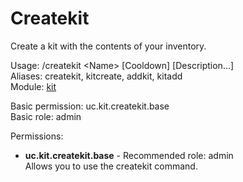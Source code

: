 Createkit
====
Create a kit with the contents of your inventory.

Usage: /createkit \<Name\> \[Cooldown\] \[Description…\]<br>
Aliases: createkit, kitcreate, addkit, kitadd<br>
Module: [kit](../modules/kit.md)<br>

Basic permission: uc.kit.createkit.base<br>
Basic role: admin<br>

Permissions: <br>
* **uc.kit.createkit.base** - Recommended role: admin<br>Allows you to use the createkit command.
